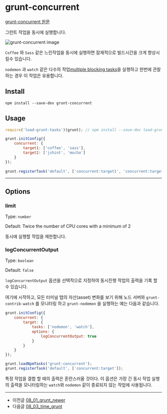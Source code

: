 # grunt-concurrent

[grunt-concurrent 원문](https://github.com/sindresorhus/grunt-concurrent)

그런트 작업을 동시에 실행합니다.


![grunt-concurrent image](https://raw.githubusercontent.com/sindresorhus/grunt-concurrent/master/screenshot.png)


`Coffee` 와 `Sass` 같은 느린작업을 동시에 실행하면 잠재적으로 빌드시간을 크게 향상시킬수 있습니다.

`nodemon` 과 `watch` 같은 다수의 작업[multiple blocking tasks](https://www.npmjs.com/package/grunt-concurrent#logconcurrentoutput)을 실행하고 한번에 관찰하는 경우 이 작업은 유용합니다.




## Install

```
npm install --save-dev grunt-concurrent
```


## Usage

```javascript
require('load-grunt-tasks')(grunt); // npm install --save-dev load-grunt-tasks 과 같은 겁니다.

grunt.initConfig({
    concurrent: {
        target1: ['coffee', 'sass'],
        target2: ['jshint', 'mocha']
    }
});
 
grunt.registerTask('default', ['concurrent:target1', 'concurrent:target2']);
```

***


## Options



### limit

Type: `number`

Default: Twice the number of CPU cores with a minimum of 2

동시에 실행할 작업을 제한합니다.



### logConcurrentOutput

Type: `boolean`

Default: `false`

`logConcurrentOutput` 옵션을 선택적으로 지정하여 동시진행 작업의 출력을 기록 할 수 있습니다.

여기에 시작하고, 모든 터미널 탭의 자산(asset) 변화를 보기 위해 노드 서버와 `grunt-contrib-watch` 를 모니터링 하고 `grunt-nodemon` 을 실행하는 예는 다음과 같습니다.


```javascript
grunt.initConfig({
    concurrent: {
        target: {
            tasks: ['nodemon', 'watch'],
            options: {
                logConcurrentOutput: true
            }
        }
    }
});

grunt.loadNpmTasks('grunt-concurrent');
grunt.registerTask('default', ['concurrent:target']);
```

특정 작업을 결합 할 때의 출력은 혼란스러울 것이다.
이 옵션은 가장 긴 동시 작업 실행의 출력을 모니터링하는 `watch`와 `nodemon` 같이 종료되지 않는 작업에 사용됩니다.





***

- 이전글 [08_01_grunt_newer](08_01_grunt_newer)
- 다음글 [08_03_time_grunt](08_03_time_grunt)

